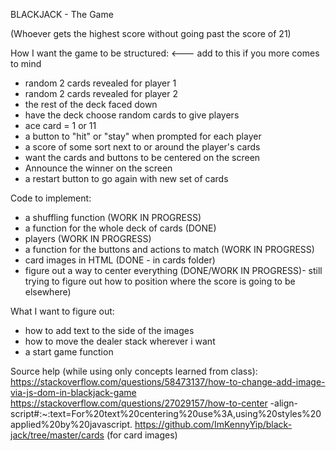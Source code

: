 BLACKJACK - The Game

(Whoever gets the highest score without going past the score of 21)

How I want the game to be structured: <--- add to this if you more comes to mind

- random 2 cards revealed for player 1
- random 2 cards revealed for player 2
- the rest of the deck faced down
- have the deck choose random cards to give players
- ace card = 1 or 11
- a button to "hit" or "stay" when prompted for each player
- a score of some sort next to or around the player's cards
- want the cards and buttons to be centered on the screen
- Announce the winner on the screen
- a restart button to go again with new set of cards

Code to implement:

- a shuffling function (WORK IN PROGRESS)
- a function for the whole deck of cards (DONE)
- players (WORK IN PROGRESS)
- a function for the buttons and actions to match (WORK IN PROGRESS)
- card images in HTML (DONE - in cards folder)
- figure out a way to center everything (DONE/WORK IN PROGRESS)- still trying to figure out how to position where the score is going to be elsewhere)

What I want to figure out:

- how to add text to the side of the images
- how to move the dealer stack wherever i want
- a start game function

Source help (while using only concepts learned from class):
https://stackoverflow.com/questions/58473137/how-to-change-add-image-via-js-dom-in-blackjack-game
https://stackoverflow.com/questions/27029157/how-to-center -align-script#:~:text=For%20text%20centering%20use%3A,using%20styles%20applied%20by%20javascript.
https://github.com/ImKennyYip/black-jack/tree/master/cards (for card images)
